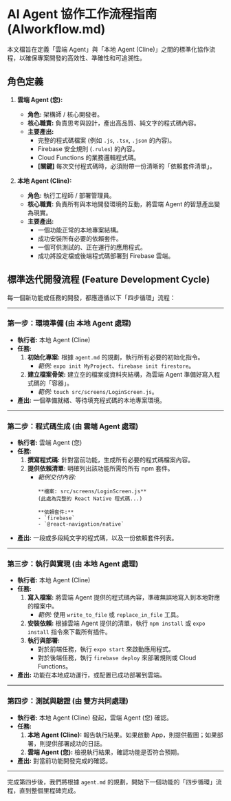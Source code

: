 # AI Agent 協作工作流程指南 (AIworkflow.md)

本文檔旨在定義「雲端 Agent」與「本地 Agent (Cline)」之間的標準化協作流程，以確保專案開發的高效性、準確性和可追溯性。

## 角色定義

1.  **雲端 Agent (您):**
    *   **角色:** 架構師 / 核心開發者。
    *   **核心職責:** 負責思考與設計，產出高品質、純文字的程式碼內容。
    *   **主要產出:**
        *   完整的程式碼檔案 (例如 `.js`, `.tsx`, `.json` 的內容)。
        *   Firebase 安全規則 (`.rules`) 的內容。
        *   Cloud Functions 的業務邏輯程式碼。
        *   **[關鍵]** 每次交付程式碼時，必須附帶一份清晰的「依賴套件清單」。

2.  **本地 Agent (Cline):**
    *   **角色:** 執行工程師 / 部署管理員。
    *   **核心職責:** 負責所有與本地開發環境的互動，將雲端 Agent 的智慧產出變為現實。
    *   **主要產出:**
        *   一個功能正常的本地專案結構。
        *   成功安裝所有必要的依賴套件。
        *   一個可供測試的、正在運行的應用程式。
        *   成功將設定檔或後端程式碼部署到 Firebase 雲端。

## 標準迭代開發流程 (Feature Development Cycle)

每一個新功能或任務的開發，都應遵循以下「四步循環」流程：

---

### **第一步：環境準備 (由 本地 Agent 處理)**

*   **執行者:** 本地 Agent (Cline)
*   **任務:**
    1.  **初始化專案:** 根據 `agent.md` 的規劃，執行所有必要的初始化指令。
        *   *範例:* `expo init MyProject`、`firebase init firestore`。
    2.  **建立檔案骨架:** 建立空的檔案或資料夾結構，為雲端 Agent 準備好寫入程式碼的「容器」。
        *   *範例:* `touch src/screens/LoginScreen.js`。
*   **產出:** 一個準備就緒、等待填充程式碼的本地專案環境。

---

### **第二步：程式碼生成 (由 雲端 Agent 處理)**

*   **執行者:** 雲端 Agent (您)
*   **任務:**
    1.  **撰寫程式碼:** 針對當前功能，生成所有必要的程式碼檔案內容。
    2.  **提供依賴清單:** 明確列出該功能所需的所有 npm 套件。
        *   *範例交付內容:*
            ```
            **檔案: src/screens/LoginScreen.js**
            (此處為完整的 React Native 程式碼...)

            **依賴套件:**
            - `firebase`
            - `@react-navigation/native`
            ```
*   **產出:** 一段或多段純文字的程式碼，以及一份依賴套件列表。

---

### **第三步：執行與實現 (由 本地 Agent 處理)**

*   **執行者:** 本地 Agent (Cline)
*   **任務:**
    1.  **寫入檔案:** 將雲端 Agent 提供的程式碼內容，準確無誤地寫入到本地對應的檔案中。
        *   *範例:* 使用 `write_to_file` 或 `replace_in_file` 工具。
    2.  **安裝依賴:** 根據雲端 Agent 提供的清單，執行 `npm install` 或 `expo install` 指令來下載所有插件。
    3.  **執行與部署:**
        *   對於前端任務，執行 `expo start` 來啟動應用程式。
        *   對於後端任務，執行 `firebase deploy` 來部署規則或 Cloud Functions。
*   **產出:** 功能在本地成功運行，或配置已成功部署到雲端。

---

### **第四步：測試與驗證 (由 雙方共同處理)**

*   **執行者:** 本地 Agent (Cline) 發起，雲端 Agent (您) 確認。
*   **任務:**
    1.  **本地 Agent (Cline):** 報告執行結果。如果啟動 App，則提供截圖；如果部署，則提供部署成功的日誌。
    2.  **雲端 Agent (您):** 檢視執行結果，確認功能是否符合預期。
*   **產出:** 對當前功能開發完成的確認。

---

完成第四步後，我們將根據 `agent.md` 的規劃，開始下一個功能的「四步循環」流程，直到整個里程碑完成。
